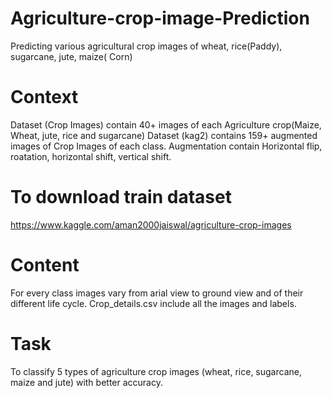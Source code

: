 # Agriculture-crop-image-Prediction
Predicting various agricultural crop images of wheat, rice(Paddy), sugarcane, jute, maize( Corn)

# Context
Dataset (Crop Images) contain 40+ images of each Agriculture crop(Maize, Wheat, jute, rice and sugarcane) Dataset (kag2) contains 159+ augmented images of Crop Images of each class. Augmentation contain Horizontal flip, roatation, horizontal shift, vertical shift.

# To download train dataset
https://www.kaggle.com/aman2000jaiswal/agriculture-crop-images

# Content
For every class images vary from arial view to ground view and of their different life cycle. Crop_details.csv include all the images and labels.

# Task
To classify 5 types of agriculture crop images (wheat, rice, sugarcane, maize and jute) with better accuracy.
